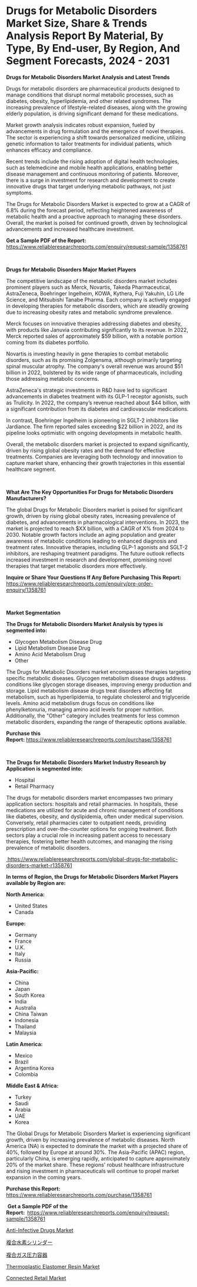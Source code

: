 <p><h1>Drugs for Metabolic Disorders Market Size, Share & Trends Analysis Report By Material, By Type, By End-user, By Region, And Segment Forecasts, 2024 - 2031</h1></p><p><strong>Drugs for Metabolic Disorders Market Analysis and Latest Trends</strong></p>
<p><p>Drugs for metabolic disorders are pharmaceutical products designed to manage conditions that disrupt normal metabolic processes, such as diabetes, obesity, hyperlipidemia, and other related syndromes. The increasing prevalence of lifestyle-related diseases, along with the growing elderly population, is driving significant demand for these medications. </p><p>Market growth analysis indicates robust expansion, fueled by advancements in drug formulation and the emergence of novel therapies. The sector is experiencing a shift towards personalized medicine, utilizing genetic information to tailor treatments for individual patients, which enhances efficacy and compliance.</p><p>Recent trends include the rising adoption of digital health technologies, such as telemedicine and mobile health applications, enabling better disease management and continuous monitoring of patients. Moreover, there is a surge in investment for research and development to create innovative drugs that target underlying metabolic pathways, not just symptoms. </p><p>The Drugs for Metabolic Disorders Market is expected to grow at a CAGR of 6.8% during the forecast period, reflecting heightened awareness of metabolic health and a proactive approach to managing these disorders. Overall, the market is poised for continued growth, driven by technological advancements and increased healthcare investment.</p></p>
<p><strong>Get a Sample PDF of the Report:&nbsp;</strong> <a href="https://www.reliableresearchreports.com/enquiry/request-sample/1358761">https://www.reliableresearchreports.com/enquiry/request-sample/1358761</a></p>
<p>&nbsp;</p>
<p><strong>Drugs for Metabolic Disorders Major Market Players</strong></p>
<p><p>The competitive landscape of the metabolic disorders market includes prominent players such as Merck, Novartis, Takeda Pharmaceutical, AstraZeneca, Boehringer Ingelheim, KOWA, Kythera, Fuji Yakuhin, LG Life Science, and Mitsubishi Tanabe Pharma. Each company is actively engaged in developing therapies for metabolic disorders, which are steadily growing due to increasing obesity rates and metabolic syndrome prevalence. </p><p>Merck focuses on innovative therapies addressing diabetes and obesity, with products like Januvia contributing significantly to its revenue. In 2022, Merck reported sales of approximately $59 billion, with a notable portion coming from its diabetes portfolio. </p><p>Novartis is investing heavily in gene therapies to combat metabolic disorders, such as its promising Zolgensma, although primarily targeting spinal muscular atrophy. The company's overall revenue was around $51 billion in 2022, bolstered by its wide range of pharmaceuticals, including those addressing metabolic concerns.</p><p>AstraZeneca's strategic investments in R&D have led to significant advancements in diabetes treatment with its GLP-1 receptor agonists, such as Trulicity. In 2022, the company’s revenue reached about $44 billion, with a significant contribution from its diabetes and cardiovascular medications.</p><p>In contrast, Boehringer Ingelheim is pioneering in SGLT-2 inhibitors like Jardiance. The firm reported sales exceeding $22 billion in 2022, and its pipeline looks optimistic with ongoing developments in metabolic health.</p><p>Overall, the metabolic disorders market is projected to expand significantly, driven by rising global obesity rates and the demand for effective treatments. Companies are leveraging both technology and innovation to capture market share, enhancing their growth trajectories in this essential healthcare segment.</p></p>
<p>&nbsp;</p>
<p><strong>What Are The Key Opportunities For Drugs for Metabolic Disorders Manufacturers?</strong></p>
<p><p>The global Drugs for Metabolic Disorders market is poised for significant growth, driven by rising global obesity rates, increasing prevalence of diabetes, and advancements in pharmacological interventions. In 2023, the market is projected to reach $XX billion, with a CAGR of X% from 2024 to 2030. Notable growth factors include an aging population and greater awareness of metabolic conditions leading to enhanced diagnosis and treatment rates. Innovative therapies, including GLP-1 agonists and SGLT-2 inhibitors, are reshaping treatment paradigms. The future outlook reflects increased investment in research and development, promising novel therapies that target metabolic disorders more effectively.</p></p>
<p><strong>Inquire or Share Your Questions If Any Before Purchasing This Report:</strong> <a href="https://www.reliableresearchreports.com/enquiry/pre-order-enquiry/1358761">https://www.reliableresearchreports.com/enquiry/pre-order-enquiry/1358761</a></p>
<p>&nbsp;</p>
<p><strong>Market Segmentation</strong></p>
<p><strong>The Drugs for Metabolic Disorders Market Analysis by types is segmented into:</strong></p>
<p><ul><li>Glycogen Metabolism Disease Drug</li><li>Lipid Metabolism Disease Drug</li><li>Amino Acid Metabolism Drug</li><li>Other</li></ul></p>
<p><p>The Drugs for Metabolic Disorders market encompasses therapies targeting specific metabolic diseases. Glycogen metabolism disease drugs address conditions like glycogen storage diseases, improving energy production and storage. Lipid metabolism disease drugs treat disorders affecting fat metabolism, such as hyperlipidemia, to regulate cholesterol and triglyceride levels. Amino acid metabolism drugs focus on conditions like phenylketonuria, managing amino acid levels for proper nutrition. Additionally, the "Other" category includes treatments for less common metabolic disorders, expanding the range of therapeutic options available.</p></p>
<p><strong>Purchase this Report:&nbsp;</strong><a href="https://www.reliableresearchreports.com/purchase/1358761">https://www.reliableresearchreports.com/purchase/1358761</a></p>
<p>&nbsp;</p>
<p><strong>The Drugs for Metabolic Disorders Market Industry Research by Application is segmented into:</strong></p>
<p><ul><li>Hospital</li><li>Retail Pharmacy</li></ul></p>
<p><p>The drugs for metabolic disorders market encompasses two primary application sectors: hospitals and retail pharmacies. In hospitals, these medications are utilized for acute and chronic management of conditions like diabetes, obesity, and dyslipidemia, often under medical supervision. Conversely, retail pharmacies cater to outpatient needs, providing prescription and over-the-counter options for ongoing treatment. Both sectors play a crucial role in increasing patient access to necessary therapies, fostering better health outcomes, and managing the rising prevalence of metabolic disorders.</p></p>
<p><a href="https://www.reliableresearchreports.com/global-drugs-for-metabolic-disorders-market-r1358761">&nbsp;https://www.reliableresearchreports.com/global-drugs-for-metabolic-disorders-market-r1358761</a></p>
<p><strong>In terms of Region, the Drugs for Metabolic Disorders Market Players available by Region are:</strong></p>
<p>
    <p> <strong> North America: </strong>
        <ul>
            <li>United States</li>
            <li>Canada</li>
        </ul>
        </p> 
    <p> <strong> Europe: </strong>
        <ul>
            <li>Germany</li>
            <li>France</li>
            <li>U.K.</li>
            <li>Italy</li>
            <li>Russia</li>
        </ul>
        </p> 
    <p> <strong> Asia-Pacific: </strong>
        <ul>
            <li>China</li>
            <li>Japan</li>
            <li>South Korea</li>
            <li>India</li>
            <li>Australia</li>
            <li>China Taiwan</li>
            <li>Indonesia</li>
            <li>Thailand</li>
            <li>Malaysia</li>
        </ul>
        </p> 
    <p> <strong> Latin America: </strong>
        <ul>
            <li>Mexico</li>
            <li>Brazil</li>
            <li>Argentina Korea</li>
            <li>Colombia</li>
        </ul>
        </p> 
    <p> <strong> Middle East & Africa: </strong>
        <ul>
            <li>Turkey</li>
            <li>Saudi</li>
            <li>Arabia</li>
            <li>UAE</li>
            <li>Korea</li>
        </ul>
    </p>
    </p>
<p><p>The Global Drugs for Metabolic Disorders Market is experiencing significant growth, driven by increasing prevalence of metabolic diseases. North America (NA) is expected to dominate the market with a projected share of 40%, followed by Europe at around 30%. The Asia-Pacific (APAC) region, particularly China, is emerging rapidly, anticipated to capture approximately 20% of the market share. These regions' robust healthcare infrastructure and rising investment in pharmaceuticals will continue to propel market expansion in the coming years.</p></p>
<p><strong>Purchase this Report: </strong><a href="https://www.reliableresearchreports.com/purchase/1358761">https://www.reliableresearchreports.com/purchase/1358761</a></p>
<p>&nbsp;<strong>Get a Sample PDF of the Report:&nbsp;&nbsp;</strong><a href="https://www.reliableresearchreports.com/enquiry/request-sample/1358761">https://www.reliableresearchreports.com/enquiry/request-sample/1358761</a></p>
<p><strong></strong></p>
<p><p><a href="https://github.com/SanjidaKhan901/Market-Research-Report-List-1/blob/main/anti-infective-drugs-market.md">Anti-Infective Drugs Market</a></p><p><a href="https://medium.com/@americahilario/composite-hydrogen-cylinder-market-%E3%81%AE%E3%82%B0%E3%83%AD%E3%83%BC%E3%83%90%E3%83%AB%E5%B8%82%E5%A0%B4%E6%A6%82%E8%A6%81%E3%81%AF-%E4%B8%96%E7%95%8C%E3%81%8A%E3%82%88%E3%81%B3%E4%B8%BB%E8%A6%81%E5%B8%82%E5%A0%B4%E3%81%AB%E3%81%8A%E3%81%91%E3%82%8B%E6%A5%AD%E7%95%8C%E3%81%AB%E5%BD%B1%E9%9F%BF%E3%82%92%E4%B8%8E%E3%81%88%E3%82%8B%E4%B8%BB%E8%A6%81%E3%81%AA%E3%83%88%E3%83%AC%E3%83%B3%E3%83%89%E3%81%AB%E3%81%A4%E3%81%84%E3%81%A6-%E7%8B%AC%E8%87%AA%E3%81%AE%E8%A6%96%E7%82%B9%E3%82%92%E6%8F%90%E4%BE%9B%E3%81%97%E3%81%BE%E3%81%99-06393a1f3837">複合水素シリンダー</a></p><p><a href="https://medium.com/@americahilario/composite-gas-pressure-vessels-market-%E3%81%AF-%E3%82%B3%E3%82%B9%E3%83%88%E7%AE%A1%E7%90%86%E3%81%A8%E5%8A%B9%E7%8E%87%E5%90%91%E4%B8%8A%E3%82%92%E5%84%AA%E5%85%88%E3%81%97%E3%81%BE%E3%81%99-%E3%81%95%E3%82%89%E3%81%AB-%E5%A0%B1%E5%91%8A%E6%9B%B8%E3%81%AF%E5%B8%82%E5%A0%B4%E3%81%AE%E9%9C%80%E8%A6%81%E9%9D%A2%E3%81%A8%E4%BE%9B%E7%B5%A6%E9%9D%A2%E3%81%AE%E4%B8%A1%E6%96%B9%E3%82%92%E3%82%AB%E3%83%90%E3%83%BC%E3%81%97%E3%81%A6%E3%81%84%E3%81%BE%E3%81%99-e5c3be222454">複合ガス圧力容器</a></p><p><a href="https://issuu.com/reportprime-2/docs/thermoplastic-elastomer-resin-marke_5755d543de9125">Thermoplastic Elastomer Resin Market</a></p><p><a href="https://www.linkedin.com/pulse/mapping-connected-retail-market-trends-challenges-breakthroughs-dfquf?trackingId=LSYfpSO6R8%2B2K7dH7GkeLA%3D%3D">Connected Retail Market</a></p></p>